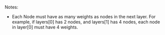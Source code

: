 Notes:

-   Each Node must have as many weights as nodes in the next layer.
    For example, if layers[0] has 2 nodes, and layers[1] has 4 nodes,
    each node in layer[0] must have 4 weights.
